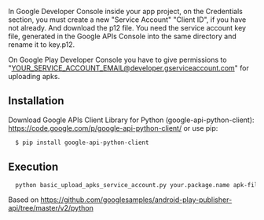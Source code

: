 In Google Developer Console inside your app project, on the Credentials section, you must create a new "Service Account" "Client ID", if you have not already. And download the p12 file.
You need the service account key file, generated in the Google APIs Console into the same directory and rename it to key.p12.

On Google Play Developer Console you have to give permissions to "YOUR_SERVICE_ACCOUNT_EMAIL@developer.gserviceaccount.com" for uploading apks.

## Installation

Download Google APIs Client Library for Python (google-api-python-client): https://code.google.com/p/google-api-python-client/ or use pip:
  ```bash
    $ pip install google-api-python-client
  ```

## Execution
  ```bash
    python basic_upload_apks_service_account.py your.package.name apk-file.apk
  ```
  
Based on https://github.com/googlesamples/android-play-publisher-api/tree/master/v2/python